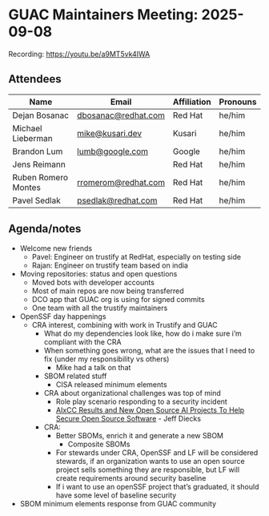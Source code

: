 # GUAC Maintainers Meeting: 2025-09-08

Recording: https://youtu.be/a9MT5vk4IWA

## Attendees

| Name | Email | Affiliation | Pronouns
| ---- | ----- | ----------- | --------
| Dejan Bosanac | dbosanac@redhat.com | Red Hat | he/him
| Michael Lieberman | mike@kusari.dev | Kusari | he/him
| Brandon Lum | lumb@google.com | Google | he/him
| Jens Reimann | | Red Hat | he/him
| Ruben Romero Montes | rromerom@redhat.com | Red Hat | he/him
| Pavel Sedlak | psedlak@redhat.com | Red Hat | he/him

## Agenda/notes

* Welcome new friends
    * Pavel: Engineer on trustify at RedHat, especially on testing side
    * Rajan: Engineer on trustify team based on india
* Moving repositories: status and open questions
    * Moved bots with developer accounts
    * Most of main repos are now being transferred
    * DCO app that GUAC org is using for signed commits
    * One team with all the trustify maintainers
* OpenSSF day happenings
    * CRA interest, combining with work in Trustify and GUAC
        * What do my dependencies look like, how do i make sure i’m compliant with the CRA
        * When something goes wrong, what are the issues that I need to fix (under my responsibility vs others)
            * Mike had a talk on that 
        * SBOM related stuff
            * CISA released minimum elements
        * CRA about organizational challenges was top of mind
            * Role play scenario responding to a security incident
            * [AIxCC Results and New Open Source AI Projects To Help Secure Open Source Software](https://www.youtube.com/watch?v=MMZnU743gPI) - Jeff Diecks
        * CRA:
            * Better SBOMs, enrich it and generate a new SBOM
                * Composite SBOMs
            * For stewards under CRA, OpenSSF and LF will be considered stewards, if an organization wants to use an open source project sells something they are responsible, but LF will create requirements around security baseline
            * If i want to use an openSSF project that’s graduated, it should have some level of baseline security
* SBOM minimum elements response from GUAC community
